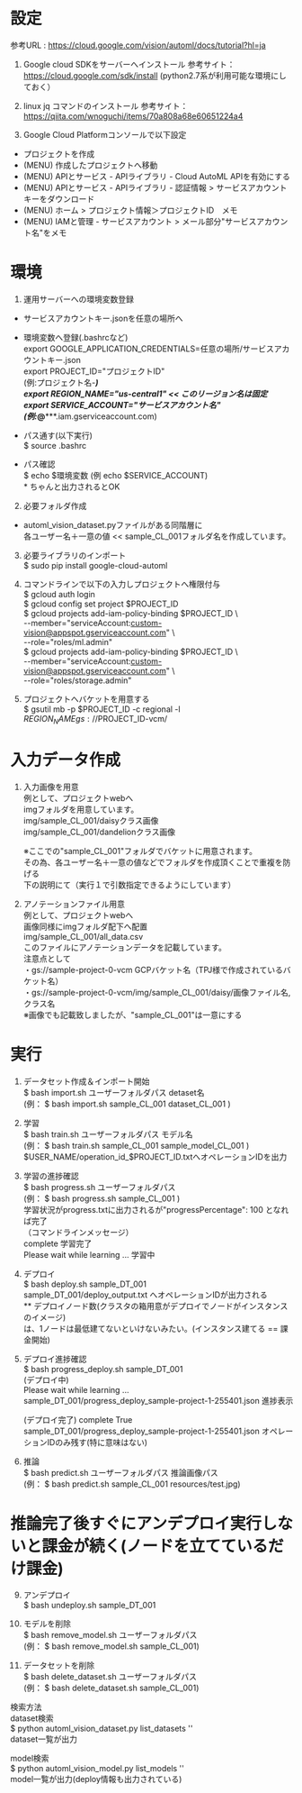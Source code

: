 # 設定
参考URL : https://cloud.google.com/vision/automl/docs/tutorial?hl=ja

1. Google cloud SDKをサーバーへインストール
参考サイト：https://cloud.google.com/sdk/install
(python2.7系が利用可能な環境にしておく）

2. linux jq コマンドのインストール
参考サイト：https://qiita.com/wnoguchi/items/70a808a68e60651224a4

3. Google Cloud Platformコンソールで以下設定
 - プロジェクトを作成
 - (MENU) 作成したプロジェクトへ移動
 - (MENU) APIとサービス
          - APIライブラリ
            - Cloud AutoML APIを有効にする
 - (MENU) APIとサービス
          - APIライブラリ
            - 認証情報
              > サービスアカウントキーをダウンロード
 - (MENU) ホーム
          > プロジェクト情報＞プロジェクトID　メモ
 - (MENU) IAMと管理
          - サービスアカウント
              > メール部分"サービスアカウント名"をメモ

# 環境
1. 運用サーバーへの環境変数登録
 - サービスアカウントキー.jsonを任意の場所へ
 - 環境変数へ登録(.bashrcなど)    
   export GOOGLE_APPLICATION_CREDENTIALS=任意の場所/サービスアカウントキー.json  
   export PROJECT_ID="プロジェクトID"  
                          (例:プロジェクト名-***)  
   export REGION_NAME="us-central1"  << このリージョン名は固定  
   export SERVICE_ACCOUNT="サービスアカウント名"  
                          (例:*****@*****.iam.gserviceaccount.com)  
 - パス通す(以下実行)  
   $ source .bashrc      

 - パス確認  
   $ echo $環境変数 (例 echo $SERVICE_ACCOUNT)  
       * ちゃんと出力されるとOK  

2. 必要フォルダ作成  
 - automl_vision_dataset.pyファイルがある同階層に  
   各ユーザー名＋一意の値  << sample_CL_001フォルダ名を作成しています。  

3. 必要ライブラリのインポート  
   $ sudo pip install google-cloud-automl  

4. コマンドラインで以下の入力しプロジェクトへ権限付与  
   $ gcloud auth login  
   $ gcloud config set project $PROJECT_ID  
   $ gcloud projects add-iam-policy-binding $PROJECT_ID \  
   --member="serviceAccount:custom-vision@appspot.gserviceaccount.com" \  
   --role="roles/ml.admin"  
   $ gcloud projects add-iam-policy-binding $PROJECT_ID \  
   --member="serviceAccount:custom-vision@appspot.gserviceaccount.com" \  
   --role="roles/storage.admin"  

5. プロジェクトへバケットを用意する  
   $ gsutil mb -p $PROJECT_ID -c regional -l $REGION_NAME gs://$PROJECT_ID-vcm/     

# 入力データ作成  
1. 入力画像を用意  
   例として、プロジェクトwebへ  
   imgフォルダを用意しています。  
   img/sample_CL_001/daisyクラス画像  
   img/sample_CL_001/dandelionクラス画像  
   
   ※ここでの"sample_CL_001"フォルダでバケットに用意されます。  
     その為、各ユーザー名＋一意の値などでフォルダを作成頂くことで重複を防げる  
     下の説明にて（実行１で引数指定できるようにしています）  

2. アノテーションファイル用意  
   例として、プロジェクトwebへ  
   画像同様にimgフォルダ配下へ配置  
   img/sample_CL_001/all_data.csv  
   このファイルにアノテーションデータを記載しています。  
   注意点として  
   ・gs://sample-project-0-vcm  GCPバケット名（TPJ様で作成されているバケット名）  
   ・gs://sample-project-0-vcm/img/sample_CL_001/daisy/画像ファイル名,クラス名  
    ※画像でも記載致しましたが、"sample_CL_001"は一意にする  

# 実行  
1. データセット作成＆インポート開始  
$ bash import.sh ユーザーフォルダパス detaset名  
(例： $ bash import.sh sample_CL_001 dataset_CL_001 )  
 

4. 学習  
$ bash train.sh ユーザーフォルダパス モデル名  
(例： $ bash train.sh sample_CL_001 sample_model_CL_001 )  
$USER_NAME/operation_id_$PROJECT_ID.txtへオペレーションIDを出力  


5. 学習の進捗確認  
$ bash progress.sh ユーザーフォルダパス  
(例： $ bash progress.sh sample_CL_001 )  
学習状況がprogress.txtに出力されるが"progressPercentage": 100 となれば完了  
（コマンドラインメッセージ）  
  complete  学習完了  
  Please wait while learning ...  学習中  


6. デプロイ  
   $ bash deploy.sh sample_DT_001  
     sample_DT_001/deploy_output.txt  へオペレーションIDが出力される  
     ** デプロイノード数(クラスタの箱用意がデプロイでノードがインスタンスのイメージ)  
        は、1ノードは最低建てないといけないみたい。(インスタンス建てる == 課金開始)  

7. デプロイ進捗確認  
   $ bash progress_deploy.sh sample_DT_001  
      (デプロイ中)   
       Please wait while learning ...  
       sample_DT_001/progress_deploy_sample-project-1-255401.json  進捗表示  
       
     (デプロイ完了)
       complete True  
       sample_DT_001/progress_deploy_sample-project-1-255401.json オペレーションIDのみ残す(特に意味はない)  
 

8. 推論  
$ bash predict.sh ユーザーフォルダパス 推論画像パス  
(例： $ bash predict.sh sample_CL_001 resources/test.jpg)  


# 推論完了後すぐにアンデプロイ実行しないと課金が続く(ノードを立てているだけ課金)
9. アンデプロイ  
   $ bash undeploy.sh sample_DT_001  


10. モデルを削除  
$ bash remove_model.sh ユーザーフォルダパス  
(例： $ bash remove_model.sh sample_CL_001)  


11. データセットを削除  
$ bash delete_dataset.sh ユーザーフォルダパス  
(例： $ bash delete_dataset.sh sample_CL_001)  


検索方法  
 dataset検索  
 $ python automl_vision_dataset.py list_datasets ''  
   dataset一覧が出力  

 model検索  
 $ python automl_vision_model.py list_models ''  
  model一覧が出力(deploy情報も出力されている)  
